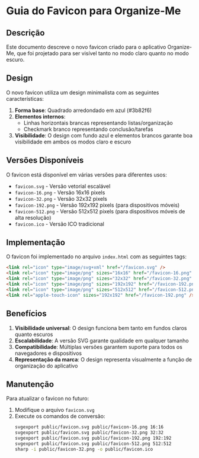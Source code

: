 # Guia do Favicon para Organize-Me

## Descrição

Este documento descreve o novo favicon criado para o aplicativo Organize-Me, que foi projetado para ser visível tanto no modo claro quanto no modo escuro.

## Design

O novo favicon utiliza um design minimalista com as seguintes características:

1. **Forma base**: Quadrado arredondado em azul (#3b82f6)
2. **Elementos internos**: 
   - Linhas horizontais brancas representando listas/organização
   - Checkmark branco representando conclusão/tarefas
3. **Visibilidade**: O design com fundo azul e elementos brancos garante boa visibilidade em ambos os modos claro e escuro

## Versões Disponíveis

O favicon está disponível em várias versões para diferentes usos:

- `favicon.svg` - Versão vetorial escalável
- `favicon-16.png` - Versão 16x16 pixels
- `favicon-32.png` - Versão 32x32 pixels
- `favicon-192.png` - Versão 192x192 pixels (para dispositivos móveis)
- `favicon-512.png` - Versão 512x512 pixels (para dispositivos móveis de alta resolução)
- `favicon.ico` - Versão ICO tradicional

## Implementação

O favicon foi implementado no arquivo `index.html` com as seguintes tags:

```html
<link rel="icon" type="image/svg+xml" href="/favicon.svg" />
<link rel="icon" type="image/png" sizes="16x16" href="/favicon-16.png" />
<link rel="icon" type="image/png" sizes="32x32" href="/favicon-32.png" />
<link rel="icon" type="image/png" sizes="192x192" href="/favicon-192.png" />
<link rel="icon" type="image/png" sizes="512x512" href="/favicon-512.png" />
<link rel="apple-touch-icon" sizes="192x192" href="/favicon-192.png" />
```

## Benefícios

1. **Visibilidade universal**: O design funciona bem tanto em fundos claros quanto escuros
2. **Escalabilidade**: A versão SVG garante qualidade em qualquer tamanho
3. **Compatibilidade**: Múltiplas versões garantem suporte para todos os navegadores e dispositivos
4. **Representação da marca**: O design representa visualmente a função de organização do aplicativo

## Manutenção

Para atualizar o favicon no futuro:

1. Modifique o arquivo `favicon.svg`
2. Execute os comandos de conversão:
   ```bash
   svgexport public/favicon.svg public/favicon-16.png 16:16
   svgexport public/favicon.svg public/favicon-32.png 32:32
   svgexport public/favicon.svg public/favicon-192.png 192:192
   svgexport public/favicon.svg public/favicon-512.png 512:512
   sharp -i public/favicon-32.png -o public/favicon.ico
   ```